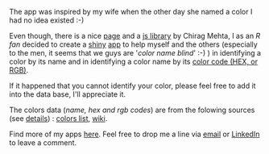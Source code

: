 The app was inspired by my wife when the other day she named a color I had no idea existed :-) 

Even though, there is a nice <a href='http://chir.ag/projects/name-that-color' target='blank_'>page</a> and a <a href='http://chir.ag/projects/ntc/' target='blank_'>js library</a> by Chirag Mehta, I as an *R fan* decided to create a <a href='http://shiny.rstudio.com/' target='blank_'>shiny</a> <a href='https://www.dkisler.de/projects/shiny/name_the_color/' target='blank_'>app</a> to help myself and the others (especially to the men, it seems that we guys are '*color name blind*' :-) ) in identifying a color by its name and in identifying a color name by its <a href='https://en.wikipedia.org/wiki/Web_colors' target='blank_'>color code (HEX, or RGB)</a>.

If it happened that you cannot identify your color, please feel free to add it into the data base, I'll appreciate it.

The colors data (*name, hex and rgb codes*) are from the folowing sources (see <a href='https://github.com/kislerdm/name_the_color/blob/master/get_colors_info.ipynb' target='blank_'>details</a>) : <a href='http://people.csail.mit.edu/jaffer/Color/resenecolours.txt' target='blank_'>colors list</a>, <a href="https://en.wikipedia.org/wiki/List_of_colors:_A%E2%80%93F" target='blank_'>wiki</a>.

Find more of my apps <a href='https://www.dkisler.de' target='blank_'>here</a>. Feel free to drop me a line via <a href='mailto:admin@dkisler.de' target='blank_'>email</a> or <a href='https://www.linkedin.com/in/dkisler' target='blank_'>LinkedIn</a> to leave a comment.
